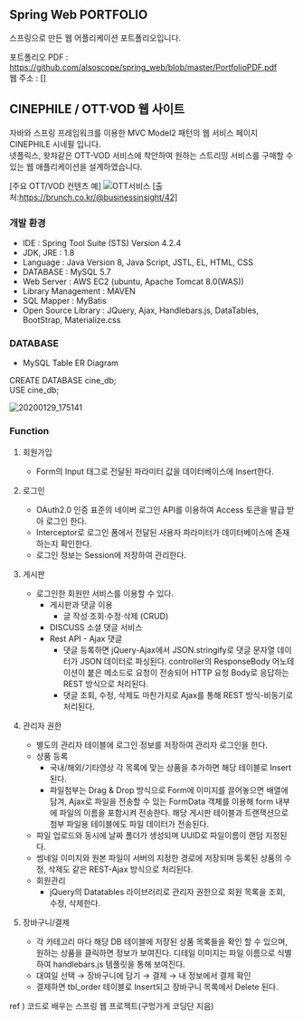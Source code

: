 ## Spring Web PORTFOLIO
스프링으로 만든 웹 어플리케이션 포트폴리오입니다.

포트폴리오 PDF : https://github.com/alsoscope/spring_web/blob/master/PortfolioPDF.pdf<br>
웹 주소 : []

## CINEPHILE / OTT·VOD 웹 사이트
자바와 스프링 프레임워크를 이용한 MVC Model2 패턴의 웹 서비스 페이지 CINEPHILE 시네필 입니다.<br>
넷플릭스, 왓챠같은 OTT-VOD 서비스에 착안하여 원하는 스트리밍 서비스를 구매할 수 있는 웹 애플리케이션을 설계하였습니다.

[주요 OTT/VOD 컨텐츠 예]
![OTT서비스](https://user-images.githubusercontent.com/44256670/71643024-2d7e0800-2cf7-11ea-8bc7-ec6c14aeec4f.jpg)
[출처:https://brunch.co.kr/@businessinsight/42]

### 개발 환경
- IDE : Spring Tool Suite (STS) Version 4.2.4
- JDK, JRE : 1.8
- Language : Java Version 8, Java Script, JSTL, EL, HTML, CSS
- DATABASE : MySQL 5.7
- Web Server : AWS EC2 (ubuntu, Apache Tomcat 8.0(WAS))
- Library Management : MAVEN
- SQL Mapper : MyBatis
- Open Source Library : JQuery, Ajax, Handlebars.js, DataTables, BootStrap, Materialize.css
  
### DATABASE
- MySQL Table ER Diagram

CREATE DATABASE cine_db;<br>
USE cine_db;

![20200129_175141](https://user-images.githubusercontent.com/44256670/73346660-9b532a80-42c9-11ea-993a-64a63cc9251b.jpg)

### Function
1. 회원가입
    - Form의 Input 태그로 전달된 파라미터 값을 데이터베이스에 Insert한다.

2. 로그인
      - OAuth2.0 인증 표준의 네이버 로그인 API를 이용하여 Access 토큰을 발급 받아 로그인 한다.
      - Interceptor로 로그인 폼에서 전달된 사용자 파라미터가 데이터베이스에 존재하는지 확인한다.
      - 로그인 정보는 Session에 저장하여 관리한다.

3. 게시판
    - 로그인한 회원만 서비스를 이용할 수 있다.
      - 게시판과 댓글 이용
        - 글 작성·조회·수정·삭제 (CRUD)
      - DISCUSS 소셜 댓글 서비스
      - Rest API - Ajax 댓글
        - 댓글 등록하면 jQuery-Ajax에서 JSON.stringify로 댓글 문자열 데이터가 JSON 데이터로 파싱된다. controller의 ResponseBody 어노테이션이 붙은 메소드로 요청이 전송되어 HTTP 요청 Body로 응답하는 REST 방식으로 처리된다.
        - 댓글 조회, 수정, 삭제도 마찬가지로 Ajax를 통해 REST 방식-비동기로 처리된다.
      
4. 관리자 권한
    - 별도의 관리자 테이블에 로그인 정보를 저장하여 관리자 로그인을 한다.
    - 상품 등록
      - 국내/해외/기타영상 각 목록에 맞는 상품을 추가하면 해당 테이블로 Insert된다.
      - 파일첨부는 Drag & Drop 방식으로 Form에 이미지를 끌어놓으면 배열에 담겨, Ajax로 파일을 전송할 수 있는 FormData 객체를 이용해 form 내부에 파일의 이름을 포함시켜 전송한다. 해당 게시판 테이블과 트랜잭션으로 첨부 파일용 테이블에도 파일 데이터가 전송된다.
    - 파일 업로드와 동시에 날짜 폴더가 생성되며 UUID로 파일이름이 랜덤 지정된다.
    - 썸네일 이미지와 원본 파일이 서버의 지정한 경로에 저장되며 등록된 상품의 수정, 삭제도 같은 REST-Ajax 방식으로 처리된다.
    - 회원관리
       - jQuery의 Datatables 라이브러리로 관리자 권한으로 회원 목록을 조회, 수정, 삭제한다.
    
5. 장바구니/결제
    - 각 카테고리 마다 해당 DB 테이블에 저장된 상품 목록들을 확인 할 수 있으며, 원하는 상품을 클릭하면 정보가 보여진다. 디테일 이미지는 파일 이름으로 식별하여 handlebars.js 템플릿을 통해 보여진다.
    - 대여일 선택 → 장바구니에 담기 → 결제 → 내 정보에서 결제 확인
    - 결제하면 tbl_order 테이블로 Insert되고 장바구니 목록에서 Delete 된다.
 
ref ) 코드로 배우는 스프링 웹 프로젝트(구멍가게 코딩단 지음)
